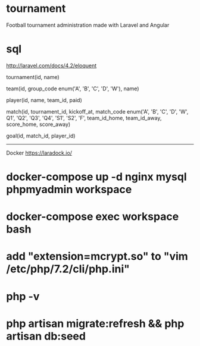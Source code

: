 tournament
==========

Football tournament administration made with Laravel and Angular


sql
==========
http://laravel.com/docs/4.2/eloquent

tournament(id, name)

team(id, group_code enum('A', 'B', 'C', 'D', 'W'), name)

player(id, name, team_id, paid)

match(id, tournament_id, kickoff_at, match_code enum('A', 'B', 'C', 'D', 'W', Q1', 'Q2', 'Q3', 'Q4', 'S1', 'S2', 'F', team_id_home, team_id_away, score_home, score_away)

goal(id, match_id, player_id)

--- 
Docker
https://laradock.io/


# docker-compose up -d nginx mysql phpmyadmin workspace 
# docker-compose exec workspace bash
# add "extension=mcrypt.so" to "vim /etc/php/7.2/cli/php.ini"
# php -v
# php artisan migrate:refresh && php artisan db:seed
